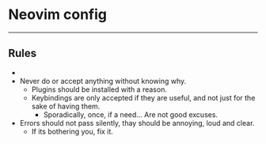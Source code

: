 # Neovim config

---

## Rules

-
- Never do or accept anything without knowing why.
  - Plugins should be installed with a reason.
  - Keybindings are only accepted if they are useful, and not just for the sake of having them.
    - Sporadically, once, if a need... Are not good excuses.
- Errors should not pass silently, thay should be annoying, loud and clear.
  - If its bothering you, fix it.

